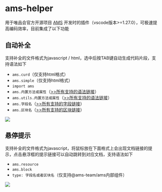 # ams-helper

用于唯品会官方开源项目 [AMS](https://github.com/vipshop/ams) 开发时的插件（vscode版本>=1.27.0），可极速提高编码效率，目前集成了以下功能

## 自动补全

支持补全的文件格式为javascript / html，选中后按TAB键自动生成代码片段，支持语法如下

- `ams.curd`（仅支持html格式）
- `ams.simple`（仅支持html格式）
- `import ams`
- `ams.内置方法或属性`（[>>所有支持的语法链接](https://vipshop.github.io/ams/api/ams-ams.html)）
- `ams.utils.内置方法或属性`（[>>所有支持的语法链接](https://vipshop.github.io/ams/api/ams-utils.html)）
- `ams.字段名`（[>>所有支持的字段链接](https://vipshop.github.io/ams/field/)）
- `ams.区块名`（[>>所有支持的区块链接](https://vipshop.github.io/ams/block/)）

![](https://h5rsc.vipstatic.com/ams-plugins/images/snippets.png)

## 悬停提示

支持补全的文件格式为javascript，将鼠标放在下面格式上会出现文档链接的提示，点击悬浮框的提示链接可以自动跳转到对应文档，支持语法如下

- `ams.resource`
- `ams.block`
- `type: 字段名或者区块名`（仅支持@ams-team/ams内部组件）

![](https://h5rsc.vipstatic.com/ams-plugins/images/hover.png)